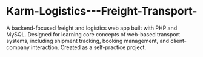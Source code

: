 # Karm-Logistics---Freight-Transport-
A backend-focused freight and logistics web app built with PHP and MySQL. Designed for learning core concepts of web-based transport systems, including shipment tracking, booking management, and client-company interaction. Created as a self-practice project.
